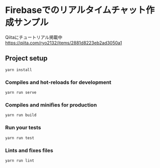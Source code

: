 # Firebaseでのリアルタイムチャット作成サンプル

Qiitaにチュートリアル掲載中
https://qiita.com/ryo2132/items/2881d8223eb2ad3050a1

## Project setup
```
yarn install
```

### Compiles and hot-reloads for development
```
yarn run serve
```

### Compiles and minifies for production
```
yarn run build
```

### Run your tests
```
yarn run test
```

### Lints and fixes files
```
yarn run lint
```
